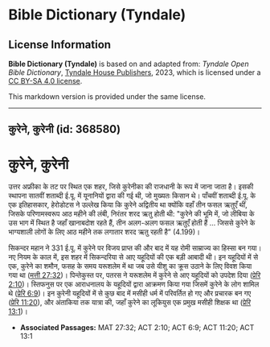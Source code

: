 # Bible Dictionary (Tyndale)

## License Information

**Bible Dictionary (Tyndale)** is based on and adapted from: _Tyndale Open Bible Dictionary_, [Tyndale House Publishers](https://tyndaleopenresources.com/), 2023, which is licensed under a [CC BY-SA 4.0 license](https://creativecommons.org/licenses/by-sa/4.0/legalcode.en).

This markdown version is provided under the same license.



--------------------------------

## कुरेने, कुरेनी (id: 368580)

कुरेने, कुरेनी
==============

उत्तर अफ्रीका के तट पर स्थित एक शहर, जिसे कुरेनीका की राजधानी के रूप में जाना जाता है। इसकी स्थापना सातवीं शताब्दी ई.पू. में यूनानियों द्वारा की गई थी, जो मुख्यतः किसान थे। पाँचवीं शताब्दी ई.पू. के एक इतिहासकार, हेरोडोटस ने उल्लेख किया कि कुरेने अद्वितीय था क्योंकि वहाँ तीन फसल ऋतुएँ थीं, जिसके परिणामस्वरूप आठ महीने की लंबी, निरंतर शरद ऋतु होती थी: "कुरेने की भूमि में, जो लीबिया के उस भाग में स्थित है जहाँ खानाबदोश रहते हैं, तीन अलग\-अलग फसल ऋतुएँ होती हैं … जिससे कुरेने के भाग्यशाली लोगों के लिए आठ महीने तक लगातार शरद ऋतु रहती है” (4\.199\)।

सिकन्दर महान ने 331 ई.पू. में कुरेने पर विजय प्राप्त की और बाद में यह रोमी साम्राज्य का हिस्सा बन गया। नए नियम के काल में, इस शहर में सिकन्दरिया से आए यहूदियों की एक बड़ी आबादी थी। इन यहूदियों में से एक, कुरेने का शमौन, फसह के समय यरूशलेम में था जब उसे यीशु का क्रूस उठाने के लिए विवश किया गया था ([मत्ती 27:32](https://ref.ly/Matt27:32))। पिन्तेकुस्त पर, पतरस ने यरूशलेम में कुरेने से आए यहूदियों को उपदेश दिया ([प्रेरि 2:10](https://ref.ly/Acts2:10))। स्तिफनुस पर एक आराधनालय के यहूदियों द्वारा आक्रमण किया गया जिसमें कुरेने के लोग शामिल थे ([प्रेरि 6:9](https://ref.ly/Acts6:9))। इन कुरेनी यहूदियों में से कुछ बाद में मसीही धर्म में परिवर्तित हो गए और प्रचारक बन गए ([प्रेरि 11:20](https://ref.ly/Acts11:20)), और अंताकिया तक यात्रा की, जहाँ कुरेने का लूकियुस एक प्रमुख मसीही शिक्षक था ([प्रेरि 13:1](https://ref.ly/Acts13:1))।

* **Associated Passages:** MAT 27:32; ACT 2:10; ACT 6:9; ACT 11:20; ACT 13:1


